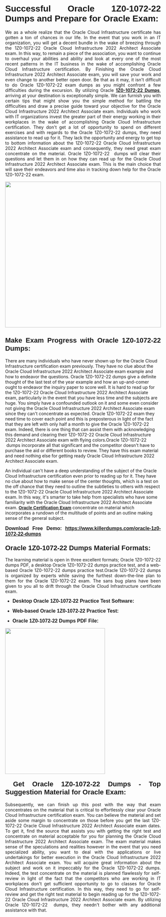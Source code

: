 <h1 dir="ltr" style="text-align: justify;"><strong><span style="font-family:Verdana,Geneva,sans-serif;">Successful Oracle 1Z0-1072-22 Dumps and Prepare for Oracle Exam:</span></strong></h1>

<p dir="ltr" style="text-align: justify;">We as a whole realize that the Oracle Cloud Infrastructure certificate has gotten a ton of chances in our life. In the event that you work in an IT organization, you will get a decent bundle in the wake of breezing through the 1Z0-1072-22 Oracle Cloud Infrastructure 2022 Architect Associate exam. In this way, to remain a piece of the association, you want to continue to overhaul your abilities and ability and look at every one of the most recent patterns in the IT business in the wake of accomplishing Oracle Cloud Infrastructure certification. By Finishing the Oracle Cloud Infrastructure 2022 Architect Associate exam, you will save your work and even change to another better open door. Be that as it may, it isn't difficult to do Oracle 1Z0-1072-22 exam dumps as you might confront a few difficulties during the excursion. By utilizing Oracle <a href="https://www.killerdumps.com/oracle-1z0-1072-22-dumps" target="_self"><strong>1Z0-1072-22 Dumps</strong></a>, arriving at your destination is exceptionally simple. We can furnish you with certain tips that might show you the simple method for battling the difficulties and draw a precise guide toward your objective for the Oracle Cloud Infrastructure 2022 Architect Associate exam. Individuals who work with IT organizations invest the greater part of their energy working in their workplaces in the wake of accomplishing Oracle Cloud Infrastructure certification. They don't get a lot of opportunity to spend on different exercises and with regards to the Oracle 1Z0-1072-22 dumps, they need assistance to read up for it. They lack the opportunity and energy to get top to bottom information about the 1Z0-1072-22 Oracle Cloud Infrastructure 2022 Architect Associate exam and consequently, they need great exam concentrate on the material. Oracle 1Z0-1072-22  dumps will clear their questions and let them in on how they can read up for the Oracle Cloud Infrastructure 2022 Architect Associate exam. This is the main choice that will save their endeavors and time also in tracking down help for the Oracle 1Z0-1072-22 exam.</p>

<p dir="ltr" style="text-align: justify;"><a href="https://www.killerdumps.com/oracle-1z0-1072-22-dumps" target="_self"><img alt="" src="https://lh3.googleusercontent.com/pw/AMWts8Awo2L3zgHzQ6YfEmTe4jLqDbxcIWs-TOQz5oRk2dAajsIGMCHHXkUvz1_W12Lx2ypOi5ioDTe0jlF2aDjYrAZ3HwJUDwZY99Re8JaaHoXaCpDum_Ib20Z-0s6sXPwVnAAg0ajISCJB1vP2JoakWNrn=w1094-h617-no?authuser=4" style="width: 100%; height: 470px;" /></a></p>

<h2 dir="ltr" style="text-align: justify;"><span style="font-size:22px;"><span style="font-family:Verdana,Geneva,sans-serif;"><strong>Make Exam Progress with Oracle 1Z0-1072-22 Dumps:</strong></span></span></h2>

<p>There are many individuals who have never shown up for the Oracle Cloud Infrastructure certification exam previously. They have no clue about the Oracle Cloud Infrastructure 2022 Architect Associate exam example and how to endeavor the questions. Oracle 1Z0-1072-22 dumps give a definite thought of the last test of the year example and how an up-and-comer ought to endeavor the inquiry paper to score well. It is hard to read up for the 1Z0-1072-22 Oracle Cloud Infrastructure 2022 Architect Associate exam, particularly in the event that you have less time and the subjects are huge. You simply have a confounded outlook on it and some even consider not giving the Oracle Cloud Infrastructure 2022 Architect Associate exam since they can't concentrate as expected. Oracle 1Z0-1072-22 exam they need time to cover each point and this is preposterous in light of the fact that they are left with only half a month to give the Oracle 1Z0-1072-22 exam. Indeed, there is one thing that can assist them with acknowledging this demand and clearing their 1Z0-1072-22 Oracle Cloud Infrastructure 2022 Architect Associate exam with flying colors.Oracle 1Z0-1072-22  dumps incorporate all that significant and the competitor doesn't have to purchase the aid or different books to review. They have this exam material and need nothing else for getting ready Oracle Cloud Infrastructure 2022 Architect Associate exam.</p>

<p>An individual can't have a deep understanding of the subject of the Oracle Cloud Infrastructure certification even prior to reading up for it. They have no clue about how to make sense of the center thoughts, which is a test on the off chance that they need to outline the subtleties to others with respect to the 1Z0-1072-22 Oracle Cloud Infrastructure 2022 Architect Associate exam. In this way, it's smarter to take help from specialists who have some familiarity with the Oracle Cloud Infrastructure 2022 Architect Associate exam. <a href="https://www.killerdumps.com/oracle-cloud-braindumps" target="_self"><span style="font-family:Verdana,Geneva,sans-serif;"><strong>Oracle Certification Exam</strong></span></a> concentrate on material which incorporates a rundown of the multitude of points and an outline making sense of the general subject.</p>

<p dir="ltr" style="text-align: justify;"><span style="font-size:16px;"><strong><span style="font-family:Verdana,Geneva,sans-serif;">Download Free Demo:</span> <span style="font-family:Verdana,Geneva,sans-serif;"><a href="https://www.killerdumps.com/oracle-1z0-1072-22-dumps" target="_self">https://www.killerdumps.com/oracle-1z0-1072-22-dumps</a></span></strong></span></p>

<h3 dir="ltr" style="text-align: justify;"><span style="font-size:22px;"><span style="font-family:Verdana,Geneva,sans-serif;"><strong>Oracle 1Z0-1072-22 Dumps Material Formats:</strong></span></span></h3>

<p dir="ltr" style="text-align: justify;">The learning material is open in three excellent formats; Oracle 1Z0-1072-22 dumps PDF, a desktop Oracle 1Z0-1072-22 dumps practice test, and a web-based Oracle 1Z0-1072-22 dumps practice test.Oracle 1Z0-1072-22 dumps is organized by experts while saving the furthest down-the-line plan to them for the Oracle 1Z0-1072-22 exam. The sans bug plans have been given to you all to drift through the Oracle Cloud Infrastructure certificate exam.</p>

<ul dir="ltr">
	<li style="text-align: justify;"><span style="font-size:16px;"><span style="font-family:Verdana,Geneva,sans-serif;"><b>Desktop Oracle 1Z0-1072-22 Practice Test Software: </b></span></span></li>
	<li>
	<p style="text-align: justify;"><span style="font-size:16px;"><span style="font-family:Verdana,Geneva,sans-serif;"><b id="docs-internal-guid-44b45a43-7fff-2325-b530-fbb6de77fdb4">Web-based Oracle 1Z0-1072-22 Practice Test:</b></span></span></p>
	</li>
	<li role="presentation" style="text-align: justify;"><span style="font-size:16px;"><span style="font-family:Verdana,Geneva,sans-serif;"><b id="docs-internal-guid-44b45a43-7fff-2325-b530-fbb6de77fdb4">Oracle 1Z0-1072-22 Dumps PDF File:</b> </span></span></li>
</ul>

<p dir="ltr" style="text-align: justify;"><a href="https://www.killerdumps.com/oracle-1z0-1072-22-dumps" target="_self"><img alt="" src="https://lh3.googleusercontent.com/pw/AMWts8CR33J04bOu9wNL3aGQNS_cffbm9qG0dYlzNa7jaVRlu36NaqLUkPj87QUCEYgQ087WQBX4YzZab1Ct1ZaPSD1ohUM013qbyl3-qoDtth7Ytn5H6cFE4BPL9s9SN2MoZ9MJ9latZ6qQid198jBoO4eR=w598-h560-no?authuser=4" style="width: 80%; height: 470px;" /></a></p>

<h4 dir="ltr" style="text-align: justify;"><span style="font-size:22px;"><span style="font-family:Verdana,Geneva,sans-serif;"><strong> Get Oracle 1Z0-1072-22 Dumps - Top Suggestion Material for Oracle Exam:</strong></span></span></h4>

<p dir="ltr" style="text-align: justify;">Subsequently, we can finish up this post with the way that exam concentrates on the material that is critical to effortlessly clear your Oracle Cloud Infrastructure certification exam. You can believe the material and set aside some margin to concentrate on those before you get the last 1Z0-1072-22 Oracle Cloud Infrastructure 2022 Architect Associate exam dates. To get it, find the source that assists you with getting the right test and concentrate on material acceptable for you for planning the Oracle Cloud Infrastructure 2022 Architect Associate exam. The exam material makes sense of the speculations and realities however in the event that you need specialized ability, you want to deal with the applications or live undertakings for better execution in the Oracle Cloud Infrastructure 2022 Architect Associate exam. You will acquire great information about the subject and work on it impeccably for the Oracle 1Z0-1072-22 dumps. Indeed, the test concentrate on the material is planned flawlessly for self-review in light of the fact that the competitors who are working in IT workplaces don't get sufficient opportunity to go to classes for Oracle Cloud Infrastructure certification. In this way, they need to go for self-review and get the right test material to begin reading up for the 1Z0-1072-22 Oracle Cloud Infrastructure 2022 Architect Associate exam. By utilizing Oracle 1Z0-1072-22  dumps, they needn't bother with any additional assistance with that.</p>
